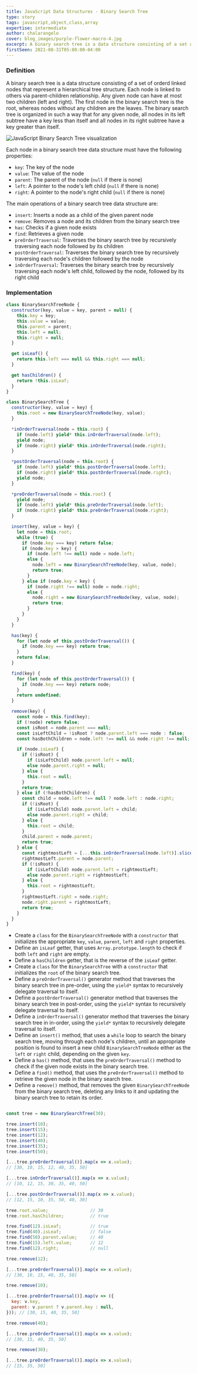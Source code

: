 ```yaml
---
title: JavaScript Data Structures - Binary Search Tree
type: story
tags: javascript,object,class,array
expertise: intermediate
author: chalarangelo
cover: blog_images/purple-flower-macro-4.jpg
excerpt: A binary search tree is a data structure consisting of a set of ordered linked nodes representing a hierarchical tree structure, in which each node can have at most two children.
firstSeen: 2021-08-31T05:00:00-04:00
---
```


### Definition

A binary search tree is a data structure consisting of a set of orderd linked nodes that represent a hierarchical tree structure. Each node is linked to others via parent-children relationship. Any given node can have at most two children (left and right). The first node in the binary search tree is the root, whereas nodes without any children are the leaves. The binary search tree is organized in such a way that for any given node, all nodes in its left subtree have a key less than itself and all nodes in its right subtree have a key greater than itself.

![JavaScript Binary Search Tree visualization](./blog_images/ds-binary-search-tree.png)

Each node in a binary search tree data structure must have the following properties:

- `key`: The key of the node
- `value`: The value of the node
- `parent`: The parent of the node (`null` if there is none)
- `left`: A pointer to the node's left child (`null` if there is none)
- `right`: A pointer to the node's right child (`null` if there is none)

The main operations of a binary search tree data structure are:

- `insert`: Inserts a node as a child of the given parent node
- `remove`: Removes a node and its children from the binary search tree
- `has`: Checks if a given node exists
- `find`: Retrieves a given node
- `preOrderTraversal`: Traverses the binary search tree by recursively traversing each node followed by its children
- `postOrderTraversal`: Traverses the binary search tree by recursively traversing each node's children followed by the node
- `inOrderTraversal`: Traverses the binary search tree by recursively traversing each node's left child, followed by the node, followed by its right child

### Implementation

```js
class BinarySearchTreeNode {
  constructor(key, value = key, parent = null) {
    this.key = key;
    this.value = value;
    this.parent = parent;
    this.left = null;
    this.right = null;
  }

  get isLeaf() {
    return this.left === null && this.right === null;
  }

  get hasChildren() {
    return !this.isLeaf;
  }
}

class BinarySearchTree {
  constructor(key, value = key) {
    this.root = new BinarySearchTreeNode(key, value);
  }

  *inOrderTraversal(node = this.root) {
    if (node.left) yield* this.inOrderTraversal(node.left);
    yield node;
    if (node.right) yield* this.inOrderTraversal(node.right);
  }

  *postOrderTraversal(node = this.root) {
    if (node.left) yield* this.postOrderTraversal(node.left);
    if (node.right) yield* this.postOrderTraversal(node.right);
    yield node;
  }

  *preOrderTraversal(node = this.root) {
    yield node;
    if (node.left) yield* this.preOrderTraversal(node.left);
    if (node.right) yield* this.preOrderTraversal(node.right);
  }

  insert(key, value = key) {
    let node = this.root;
    while (true) {
      if (node.key === key) return false;
      if (node.key > key) {
        if (node.left !== null) node = node.left;
        else {
          node.left = new BinarySearchTreeNode(key, value, node);
          return true;
        }
      } else if (node.key < key) {
        if (node.right !== null) node = node.right;
        else {
          node.right = new BinarySearchTreeNode(key, value, node);
          return true;
        }
      }
    }
  }

  has(key) {
    for (let node of this.postOrderTraversal()) {
      if (node.key === key) return true;
    }
    return false;
  }

  find(key) {
    for (let node of this.postOrderTraversal()) {
      if (node.key === key) return node;
    }
    return undefined;
  }

  remove(key) {
    const node = this.find(key);
    if (!node) return false;
    const isRoot = node.parent === null;
    const isLeftChild = !isRoot ? node.parent.left === node : false;
    const hasBothChildren = node.left !== null && node.right !== null;

    if (node.isLeaf) {
      if (!isRoot) {
        if (isLeftChild) node.parent.left = null;
        else node.parent.right = null;
      } else {
        this.root = null;
      }
      return true;
    } else if (!hasBothChildren) {
      const child = node.left !== null ? node.left : node.right;
      if (!isRoot) {
        if (isLeftChild) node.parent.left = child;
        else node.parent.right = child;
      } else {
        this.root = child;
      }
      child.parent = node.parent;
      return true;
    } else {
      const rightmostLeft = [...this.inOrderTraversal(node.left)].slice(-1)[0];
      rightmostLeft.parent = node.parent;
      if (!isRoot) {
        if (isLeftChild) node.parent.left = rightmostLeft;
        else node.parent.right = rightmostLeft;
      } else {
        this.root = rightmostLeft;
      }
      rightmostLeft.right = node.right;
      node.right.parent = rightmostLeft;
      return true;
    }
  }
}
```

- Create a `class` for the `BinarySearchTreeNode` with a `constructor` that initializes the appropriate `key`, `value`, `parent`, `left` and `right` properties.
- Define an `isLeaf` getter, that uses `Array.prototype.length` to check if both `left` and `right` are empty.
- Define a `hasChildren` getter, that is the reverse of the `isLeaf` getter.
- Create a `class` for the `BinarySearchTree` with a `constructor` that initializes the `root` of the binary search tree.
- Define a `preOrderTraversal()` generator method that traverses the binary search tree in pre-order, using the `yield*` syntax to recursively delegate traversal to itself.
- Define a `postOrderTraversal()` generator method that traverses the binary search tree in post-order, using the `yield*` syntax to recursively delegate traversal to itself.
- Define a `inOrderTraversal()` generator method that traverses the binary search tree in in-order, using the `yield*` syntax to recursively delegate traversal to itself.
- Define an `insert()` method, that uses a `while` loop to search the binary search tree, moving through each node's children, until an appropriate position is found to insert a new child `BinarySearchTreeNode` either as the `left` or `right` child, depending on the given `key`.
- Define a `has()` method, that uses the `preOrderTraversal()` method to check if the given node exists in the binary search tree.
- Define a `find()` method, that uses the `preOrderTraversal()` method to retrieve the given node in the binary search tree.
- Define a `remove()` method, that removes the given `BinarySearchTreeNode` from the binary search tree, deleting any links to it and updating the binary search tree to retain its order.

```js

const tree = new BinarySearchTree(30);

tree.insert(10);
tree.insert(15);
tree.insert(12);
tree.insert(40);
tree.insert(35);
tree.insert(50);

[...tree.preOrderTraversal()].map(x => x.value);
// [30, 10, 15, 12, 40, 35, 50]

[...tree.inOrderTraversal()].map(x => x.value);
// [10, 12, 15, 30, 35, 40, 50]

[...tree.postOrderTraversal()].map(x => x.value);
// [12, 15, 10, 35, 50, 40, 30]

tree.root.value;                // 30
tree.root.hasChildren;          // true

tree.find(12).isLeaf;           // true
tree.find(40).isLeaf;           // false
tree.find(50).parent.value;     // 40
tree.find(15).left.value;       // 12
tree.find(12).right;            // null

tree.remove(12);

[...tree.preOrderTraversal()].map(x => x.value);
// [30, 10, 15, 40, 35, 50]

tree.remove(10);

[...tree.preOrderTraversal()].map(v => ({
  key: v.key,
  parent: v.parent ? v.parent.key : null,
})); // [30, 15, 40, 35, 50]

tree.remove(40);

[...tree.preOrderTraversal()].map(x => x.value);
// [30, 15, 40, 35, 50]

tree.remove(30);

[...tree.preOrderTraversal()].map(x => x.value);
// [15, 35, 50]
```
